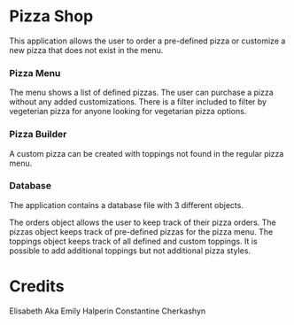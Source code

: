 # Pizza Shop

This application allows the user to order a pre-defined pizza or customize a new pizza that does not exist in the menu.

### Pizza Menu

The menu shows a list of defined pizzas. The user can purchase a pizza without any added customizations.
There is a filter included to filter by vegeterian pizza for anyone looking for vegetarian pizza options.

### Pizza Builder

A custom pizza can be created with toppings not found in the regular pizza menu.

### Database

The application contains a database file with 3 different objects.

The orders object allows the user to keep track of their pizza orders.
The pizzas object keeps track of pre-defined pizzas for the pizza menu.
The toppings object keeps track of all defined and custom toppings.
It is possible to add additional toppings but not additional pizza styles.

# Credits

Elisabeth Aka
Emily Halperin
Constantine Cherkashyn
